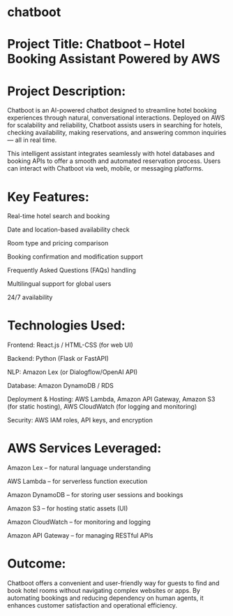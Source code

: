 # chatboot
# Project Title: Chatboot – Hotel Booking Assistant Powered by AWS
# Project Description:
Chatboot is an AI-powered chatbot designed to streamline hotel booking experiences through natural, conversational interactions. Deployed on AWS for scalability and reliability, Chatboot assists users in searching for hotels, checking availability, making reservations, and answering common inquiries — all in real time.

This intelligent assistant integrates seamlessly with hotel databases and booking APIs to offer a smooth and automated reservation process. Users can interact with Chatboot via web, mobile, or messaging platforms.
# Key Features:
Real-time hotel search and booking

Date and location-based availability check

Room type and pricing comparison

Booking confirmation and modification support

Frequently Asked Questions (FAQs) handling

Multilingual support for global users

24/7 availability

# Technologies Used:
Frontend: React.js / HTML-CSS (for web UI)

Backend: Python (Flask or FastAPI)

NLP: Amazon Lex (or Dialogflow/OpenAI API)

Database: Amazon DynamoDB / RDS

Deployment & Hosting: AWS Lambda, Amazon API Gateway, Amazon S3 (for static hosting), AWS CloudWatch (for logging and monitoring)

Security: AWS IAM roles, API keys, and encryption

# AWS Services Leveraged:
Amazon Lex – for natural language understanding

AWS Lambda – for serverless function execution

Amazon DynamoDB – for storing user sessions and bookings

Amazon S3 – for hosting static assets (UI)

Amazon CloudWatch – for monitoring and logging

Amazon API Gateway – for managing RESTful APIs

# Outcome:
Chatboot offers a convenient and user-friendly way for guests to find and book hotel rooms without navigating complex websites or apps. By automating bookings and reducing dependency on human agents, it enhances customer satisfaction and operational efficiency.
